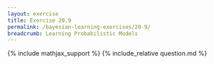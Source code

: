 ```yaml
---
layout: exercise
title: Exercise 20.9
permalink: /bayesian-learning-exercises/20-9/
breadcrumb: Learning Probabilistic Models
---
```


{% include mathjax_support %}
{% include_relative question.md %}
